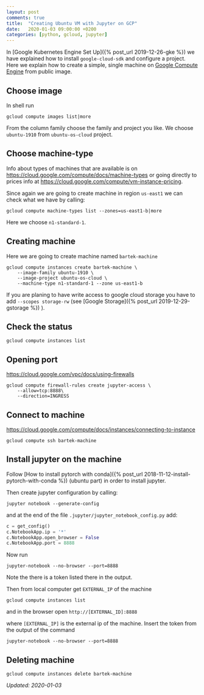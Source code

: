 ```yaml
---
layout: post
comments: true
title:  "Creating Ubuntu VM with Jupyter on GCP"
date:   2020-01-03 09:00:00 +0200
categories: [python, gcloud, jupyter]
---
```


In [Google Kubernetes Engine Set Up]({% post_url 2019-12-26-gke %}) we have explained how to install
`google-cloud-sdk` and configure a project. Here we explain how to create a simple, single machine on 
[Google Compute Engine](https://cloud.google.com/compute/) from public image.

## Choose image

In shell run

``` shell
gcloud compute images list|more
```

From the column family choose the family and project you like. We choose `ubuntu-1910` 
from `ubuntu-os-cloud` project.

## Choose machine-type

Info about types of machines that are available is on
<https://cloud.google.com/compute/docs/machine-types> or going directly to prices info at
<https://cloud.google.com/compute/vm-instance-pricing>.

Since again we are going to create machine in region `us-east1` we can check what we have by calling:

``` shell
gcloud compute machine-types list --zones=us-east1-b|more
```

Here we choose `n1-standard-1`.

## Creating machine

Here we are going to create machine named `bartek-machine`

``` shell
gcloud compute instances create bartek-machine \
    --image-family ubuntu-1910 \
    --image-project ubuntu-os-cloud \
    --machine-type n1-standard-1 --zone us-east1-b
```

If you are planing to have write access to google cloud storage you have to add
`--scopes storage-rw`
(see [Google Storage]({% post_url 2019-12-29-gstorage %}) ).

## Check the status

``` shell
gcloud compute instances list
```


## Opening port

<https://cloud.google.com/vpc/docs/using-firewalls>

``` shell
gcloud compute firewall-rules create jupyter-access \
    --allow=tcp:8888\
    --direction=INGRESS
```


## Connect to machine

<https://cloud.google.com/compute/docs/instances/connecting-to-instance>

``` shell
gcloud compute ssh bartek-machine
```


## Install jupyter on the machine

Follow [How to install pytorch with conda]({% post_url 2018-11-12-install-pytorch-with-conda %})
(ubuntu part) in order to install jupyter.

Then create jupyter configuration by calling:

``` shell
jupyter notebook --generate-config
```

and at the end of the file `.jupyter/jupyter_notebook_config.py` add:

``` python
c = get_config()
c.NotebookApp.ip = '*'
c.NotebookApp.open_browser = False
c.NotebookApp.port = 8888
```

Now run 

``` shell
jupyter-notebook --no-browser --port=8888
```
Note the there is a token listed there in the output.


Then from local computer get `EXTERNAL_IP` of the machine

``` shell
gcloud compute instances list
```

and in the browser open 
`http://[EXTERNAL_ID]:8888`

where `[EXTERNAL_IP]` is the external ip of the machine. Insert the token from the output of the
command

``` shell
jupyter-notebook --no-browser --port=8888
```

## Deleting machine

``` shell
gcloud compute instances delete bartek-machine
```



_Updated: 2020-01-03_

